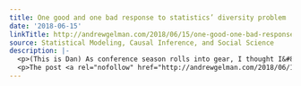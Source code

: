 ```yaml
---
title: One good and one bad response to statistics’ diversity problem
date: '2018-06-15'
linkTitle: http://andrewgelman.com/2018/06/15/one-good-one-bad-response-statistics-diversity-problem/
source: Statistical Modeling, Causal Inference, and Social Science
description: |-
  <p>(This is Dan) As conference season rolls into gear, I thought I&#8217;d write a short post contrasting some responses by statistical societies to the conversation that the community has been having about harassment of women and minorities at workshops and conferences. ISI: Do what I say, not what I do Let&#8217;s look at a different diversity [&#8230;]</p>
  <p>The post <a rel="nofollow" href="http://andrewgelman.com/2018/06/15/one-good-one-bad-response-statistics-diversity-problem/">One good a
---
```

